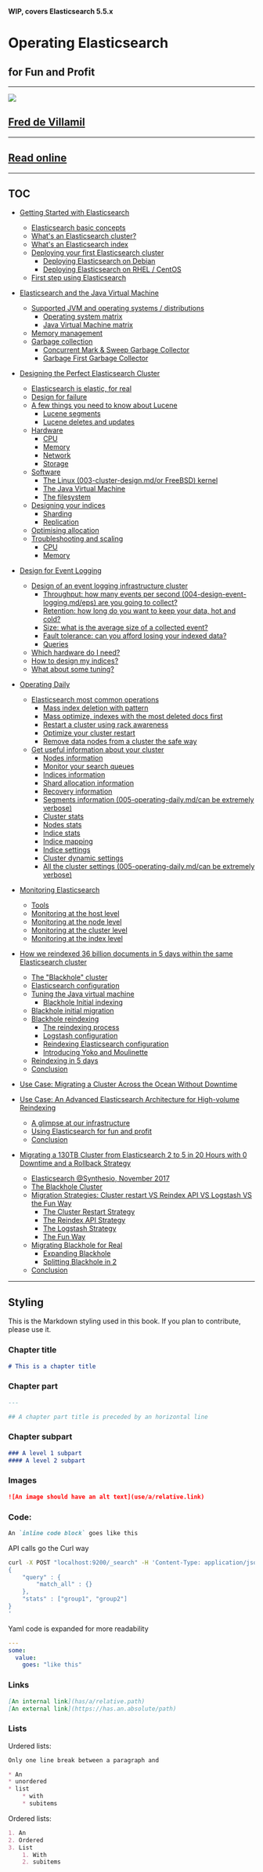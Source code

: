 **WIP, covers Elasticsearch 5.5.x**

# Operating Elasticsearch
## for Fun and Profit

---

![](images/readme/image1.png)


## [Fred de Villamil](https://thoughts.t37.net)

---

## [Read online](https://fdv.github.io/running-elasticsearch-fun-profit)

---

## TOC

- [Getting Started with Elasticsearch](001-getting-started.md)
  * [Elasticsearch basic concepts](001-getting-started.md/#elasticsearch-basic-concepts)
  * [What's an Elasticsearch cluster?](001-getting-started.md/#what-s-an-elasticsearch-cluster-)
  * [What's an Elasticsearch index](001-getting-started.md/#what-s-an-elasticsearch-index)
  * [Deploying your first Elasticsearch cluster](001-getting-started.md/#deploying-your-first-elasticsearch-cluster)
    + [Deploying Elasticsearch on Debian](001-getting-started.md/#deploying-elasticsearch-on-debian)
    + [Deploying Elasticsearch on RHEL / CentOS](001-getting-started.md/#deploying-elasticsearch-on-rhel---centos)
  * [First step using Elasticsearch](001-getting-started.md/#first-step-using-elasticsearch)

- [Elasticsearch and the Java Virtual Machine](002-elasticsearch-and-the-jvm.md/#elasticsearch-and-the-java-virtual-machine)
  * [Supported JVM and operating systems / distributions](002-elasticsearch-and-the-jvm.md/#supported-jvm-and-operating-systems---distributions)
    + [Operating system matrix](002-elasticsearch-and-the-jvm.md/#operating-system-matrix)
    + [Java Virtual Machine matrix](002-elasticsearch-and-the-jvm.md/#java-virtual-machine-matrix)
  * [Memory management](002-elasticsearch-and-the-jvm.md/#memory-management)
  * [Garbage collection](002-elasticsearch-and-the-jvm.md/#garbage-collection)
    + [Concurrent Mark & Sweep Garbage Collector](002-elasticsearch-and-the-jvm.md/#concurrent-mark---sweep-garbage-collector)
    + [Garbage First Garbage Collector](002-elasticsearch-and-the-jvm.md/#garbage-first-garbage-collector)

- [Designing the Perfect Elasticsearch Cluster](003-cluster-design.md/#designing-the-perfect-elasticsearch-cluster)
  * [Elasticsearch is elastic, for real](003-cluster-design.md/#elasticsearch-is-elastic--for-real)
  * [Design for failure](003-cluster-design.md/#design-for-failure)
  * [A few things you need to know about Lucene](003-cluster-design.md/#a-few-things-you-need-to-know-about-lucene)
    + [Lucene segments](003-cluster-design.md/#lucene-segments)
    + [Lucene deletes and updates](003-cluster-design.md/#lucene-deletes-and-updates)
  * [Hardware](003-cluster-design.md/#hardware)
    + [CPU](003-cluster-design.md/#cpu)
    + [Memory](003-cluster-design.md/#memory)
    + [Network](003-cluster-design.md/#network)
    + [Storage](003-cluster-design.md/#storage)
  * [Software](003-cluster-design.md/#software)
    + [The Linux (003-cluster-design.md/or FreeBSD) kernel](003-cluster-design.md/#the-linux--or-freebsd--kernel)
    + [The Java Virtual Machine](003-cluster-design.md/#the-java-virtual-machine)
    + [The filesystem](003-cluster-design.md/#the-filesystem)
  * [Designing your indices](003-cluster-design.md/#designing-your-indices)
    + [Sharding](003-cluster-design.md/#sharding)
    + [Replication](003-cluster-design.md/#replication)
  * [Optimising allocation](003-cluster-design.md/#optimising-allocation)
  * [Troubleshooting and scaling](003-cluster-design.md/#troubleshooting-and-scaling)
    + [CPU](003-cluster-design.md/#cpu-1)
    + [Memory](003-cluster-design.md/#memory-1)

- [Design for Event Logging](004-design-event-logging.md/#design-for-event-logging)
  * [Design of an event logging infrastructure cluster](004-design-event-logging.md/#design-of-an-event-logging-infrastructure-cluster)
    + [Throughput: how many events per second (004-design-event-logging.md/eps) are you going to collect?](004-design-event-logging.md/#throughput--how-many-events-per-second--eps--are-you-going-to-collect-)
    + [Retention: how long do you want to keep your data, hot and cold?](004-design-event-logging.md/#retention--how-long-do-you-want-to-keep-your-data--hot-and-cold-)
    + [Size: what is the average size of a collected event?](004-design-event-logging.md/#size--what-is-the-average-size-of-a-collected-event-)
    + [Fault tolerance: can you afford losing your indexed data?](004-design-event-logging.md/#fault-tolerance--can-you-afford-losing-your-indexed-data-)
    + [Queries](004-design-event-logging.md/#queries)
  * [Which hardware do I need?](004-design-event-logging.md/#which-hardware-do-i-need-)
  * [How to design my indices?](004-design-event-logging.md/#how-to-design-my-indices-)
  * [What about some tuning?](004-design-event-logging.md/#what-about-some-tuning-)

- [Operating Daily](005-operating-daily.md/#operating-daily)
  * [Elasticsearch most common operations](005-operating-daily.md/#elasticsearch-most-common-operations)
    + [Mass index deletion with pattern](005-operating-daily.md/#mass-index-deletion-with-pattern)
    + [Mass optimize, indexes with the most deleted docs first](005-operating-daily.md/#mass-optimize--indexes-with-the-most-deleted-docs-first)
    + [Restart a cluster using rack awareness](005-operating-daily.md/#restart-a-cluster-using-rack-awareness)
    + [Optimize your cluster restart](005-operating-daily.md/#optimize-your-cluster-restart)
    + [Remove data nodes from a cluster the safe way](005-operating-daily.md/#remove-data-nodes-from-a-cluster-the-safe-way)
  * [Get useful information about your cluster](005-operating-daily.md/#get-useful-information-about-your-cluster)
    + [Nodes information](005-operating-daily.md/#nodes-information)
    + [Monitor your search queues](005-operating-daily.md/#monitor-your-search-queues)
    + [Indices information](005-operating-daily.md/#indices-information)
    + [Shard allocation information](005-operating-daily.md/#shard-allocation-information)
    + [Recovery information](005-operating-daily.md/#recovery-information)
    + [Segments information (005-operating-daily.md/can be extremely verbose)](005-operating-daily.md/#segments-information--can-be-extremely-verbose-)
    + [Cluster stats](005-operating-daily.md/#cluster-stats)
    + [Nodes stats](005-operating-daily.md/#nodes-stats)
    + [Indice stats](005-operating-daily.md/#indice-stats)
    + [Indice mapping](005-operating-daily.md/#indice-mapping)
    + [Indice settings](005-operating-daily.md/#indice-settings)
    + [Cluster dynamic settings](005-operating-daily.md/#cluster-dynamic-settings)
    + [All the cluster settings (005-operating-daily.md/can be extremely verbose)](005-operating-daily.md/#all-the-cluster-settings--can-be-extremely-verbose-)

- [Monitoring Elasticsearch](006-monitoring-es.md/#monitoring-elasticsearch)
  * [Tools](006-monitoring-es.md/#tools)
  * [Monitoring at the host level](006-monitoring-es.md/#monitoring-at-the-host-level)
  * [Monitoring at the node level](006-monitoring-es.md/#monitoring-at-the-node-level)
  * [Monitoring at the cluster level](006-monitoring-es.md/#monitoring-at-the-cluster-level)
  * [Monitoring at the index level](006-monitoring-es.md/#monitoring-at-the-index-level)

- [How we reindexed 36 billion documents in 5 days within the same Elasticsearch cluster](007-use-cases-reindexing-36-billion-docs.md/#how-we-reindexed-36-billion-documents-in-5-days-within-the-same-elasticsearch-cluster)
  * [The "Blackhole" cluster](007-use-cases-reindexing-36-billion-docs.md/#the--blackhole--cluster)
  * [Elasticsearch configuration](007-use-cases-reindexing-36-billion-docs.md/#elasticsearch-configuration)
  * [Tuning the Java virtual machine](007-use-cases-reindexing-36-billion-docs.md/#tuning-the-java-virtual-machine)
    + [Blackhole Initial indexing](007-use-cases-reindexing-36-billion-docs.md/#blackhole-initial-indexing)
  * [Blackhole initial migration](007-use-cases-reindexing-36-billion-docs.md/#blackhole-initial-migration)
  * [Blackhole reindexing](007-use-cases-reindexing-36-billion-docs.md/#blackhole-reindexing)
    + [The reindexing process](007-use-cases-reindexing-36-billion-docs.md/#the-reindexing-process)
    + [Logstash configuration](007-use-cases-reindexing-36-billion-docs.md/#logstash-configuration)
    + [Reindexing Elasticsearch configuration](007-use-cases-reindexing-36-billion-docs.md/#reindexing-elasticsearch-configuration)
    + [Introducing Yoko and Moulinette](007-use-cases-reindexing-36-billion-docs.md/#introducing-yoko-and-moulinette)
  * [Reindexing in 5 days](007-use-cases-reindexing-36-billion-docs.md/#reindexing-in-5-days)
  * [Conclusion](007-use-cases-reindexing-36-billion-docs.md/#conclusion)

- [Use Case: Migrating a Cluster Across the Ocean Without Downtime](008-use-case-migrating-cluster-over-ocean.md#use-case--migrating-a-cluster-across-the-ocean-without-downtime)

- [Use Case: An Advanced Elasticsearch Architecture for High-volume Reindexing](009-use-case-advanced-architecture-high-volume-reindexing.md/#use-case--an-advanced-elasticsearch-architecture-for-high-volume-reindexing)
  * [A glimpse at our infrastructure](009-use-case-advanced-architecture-high-volume-reindexing.md/#a-glimpse-at-our-infrastructure)
  * [Using Elasticsearch for fun and profit](009-use-case-advanced-architecture-high-volume-reindexing.md/#using-elasticsearch-for-fun-and-profit)
  * [Conclusion](009-use-case-advanced-architecture-high-volume-reindexing.md/#conclusion)

- [Migrating a 130TB Cluster from Elasticsearch 2 to 5 in 20 Hours with 0 Downtime and a Rollback Strategy](010-use-case-migrating-130tb-cluster-without-downtime.md/#migrating-a-130tb-cluster-from-elasticsearch-2-to-5-in-20-hours-with-0-downtime-and-a-rollback-strategy)
  * [Elasticsearch @Synthesio, November 2017](010-use-case-migrating-130tb-cluster-without-downtime.md/#elasticsearch--synthesio--november-2017)
  * [The Blackhole Cluster](010-use-case-migrating-130tb-cluster-without-downtime.md/#the-blackhole-cluster)
  * [Migration Strategies: Cluster restart VS Reindex API VS Logstash VS the Fun Way](010-use-case-migrating-130tb-cluster-without-downtime.md/#migration-strategies--cluster-restart-vs-reindex-api-vs-logstash-vs-the-fun-way)
    + [The Cluster Restart Strategy](010-use-case-migrating-130tb-cluster-without-downtime.md/#the-cluster-restart-strategy)
    + [The Reindex API Strategy](010-use-case-migrating-130tb-cluster-without-downtime.md/#the-reindex-api-strategy)
    + [The Logstash Strategy](010-use-case-migrating-130tb-cluster-without-downtime.md/#the-logstash-strategy)
    + [The Fun Way](010-use-case-migrating-130tb-cluster-without-downtime.md/#the-fun-way)
  * [Migrating Blackhole for Real](010-use-case-migrating-130tb-cluster-without-downtime.md/#migrating-blackhole-for-real)
    + [Expanding Blackhole](010-use-case-migrating-130tb-cluster-without-downtime.md/#expanding-blackhole)
    + [Splitting Blackhole in 2](010-use-case-migrating-130tb-cluster-without-downtime.md/#splitting-blackhole-in-2)
  * [Conclusion](010-use-case-migrating-130tb-cluster-without-downtime.md/#conclusion)

---

## Styling

This is the Markdown styling used in this book. If you plan to contribute, please use it.

### Chapter title

```markdown
# This is a chapter title

```

### Chapter part

```markdown
---

## A chapter part title is preceded by an horizontal line
```

### Chapter subpart

```markdown
### A level 1 subpart
#### A level 2 subpart
```

### Images

```markdown
![An image should have an alt text](use/a/relative.link)
```

### Code:

```markdown
An `inline code block` goes like this
```

API calls go the Curl way

```bash
curl -X POST "localhost:9200/_search" -H 'Content-Type: application/json' -d'
{
    "query" : {
        "match_all" : {}
    },
    "stats" : ["group1", "group2"]
}
'
```

Yaml code is expanded for more readability
```yaml
---
some:
  value:
    goes: "like this"
```

### Links

```markdown
[An internal link](has/a/relative.path)
[An external link](https://has.an.absolute/path)
```

### Lists

Urdered lists:

```markdown
Only one line break between a paragraph and

* An
* unordered
* list
	* with
	* subitems
```

Ordered lists:

```markdown
1. An
2. Ordered
3. List
	1. With
	2. subitems
```

